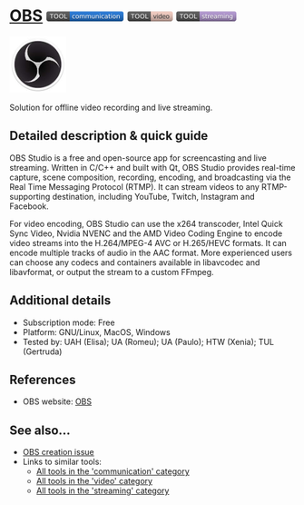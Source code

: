 # [OBS](https://obsproject.com/)  [<img src="images/communication.png" align="bottom">](https://github.com/e-CLOSE/Toolbox/issues?q=label%3A01_TOOL+label%3Acommunication) [<img src="images/video.png" align="bottom">](https://github.com/e-CLOSE/Toolbox/issues?q=label%3A01_TOOL+label%3Avideo) [<img src="images/streaming.png" align="bottom">](https://github.com/e-CLOSE/Toolbox/issues?q=label%3A01_TOOL+label%3Astreaming)

[<img src="images/obs.jpeg" align="bottom" height="100" alt="obs Logo">](https://obsproject.com/)

Solution for offline video recording and live streaming.


## Detailed description & quick guide

OBS Studio is a free and open-source app for screencasting and live streaming. Written in C/C++ and built with Qt, OBS Studio provides real-time capture, scene composition, recording, encoding, and broadcasting via the Real Time Messaging Protocol (RTMP). It can stream videos to any RTMP-supporting destination, including YouTube, Twitch, Instagram and Facebook.

For video encoding, OBS Studio can use the x264 transcoder, Intel Quick Sync Video, Nvidia NVENC and the AMD Video Coding Engine to encode video streams into the H.264/MPEG-4 AVC or H.265/HEVC formats. It can encode multiple tracks of audio in the AAC format. More experienced users can choose any codecs and containers available in libavcodec and libavformat, or output the stream to a custom FFmpeg.


## Additional details

- Subscription mode: Free
- Platform: GNU/Linux, MacOS, Windows
- Tested by: UAH (Elisa); UA (Romeu); UA (Paulo); HTW (Xenia); TUL (Gertruda)


## References

- OBS website: [OBS](https://obsproject.com/)


## See also...

- [OBS creation issue](https://github.com/e-CLOSE/Toolbox/issues/107)
- Links to similar tools:
  - [All tools in the 'communication' category](https://github.com/e-CLOSE/Toolbox/issues?q=label%3A01_TOOL+label%3Acommunication)
  - [All tools in the 'video' category](https://github.com/e-CLOSE/Toolbox/issues?q=label%3A01_TOOL+label%3Avideo)
  - [All tools in the 'streaming' category](https://github.com/e-CLOSE/Toolbox/issues?q=label%3A01_TOOL+label%3Astreaming)
